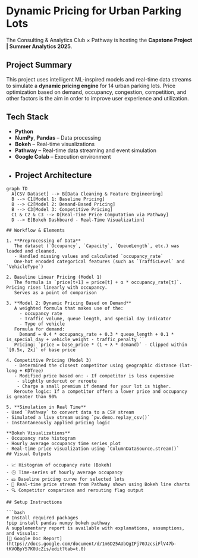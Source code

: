 # Dynamic Pricing for Urban Parking Lots
The Consulting & Analytics Club × Pathway is hosting the **Capstone Project | Summer Analytics 2025**.
## Project Summary
This project uses intelligent ML-inspired models and real-time data streams to simulate a **dynamic pricing engine** for 14 urban parking lots. Price optimization based on demand, occupancy, congestion, competition, and other factors is the aim in order to improve user experience and utilization. 
## Tech Stack
- **Python**
- **NumPy**, **Pandas** – Data processing
- **Bokeh** – Real-time visualizations
- **Pathway** – Real-time data streaming and event simulation
- **Google Colab** – Execution environment
- ## Project Architecture

```mermaid
graph TD
  A[CSV Dataset] --> B[Data Cleaning & Feature Engineering]
  B --> C1[Model 1: Baseline Pricing]
  B --> C2[Model 2: Demand-Based Pricing]
  B --> C3[Model 3: Competitive Pricing]
  C1 & C2 & C3 --> D[Real-Time Price Computation via Pathway]
  D --> E[Bokeh Dashboard - Real-Time Visualization]

## Workflow & Elements

1. **Preprocessing of Data**
   The dataset (`Occupancy`, `Capacity`, `QueueLength`, etc.) was loaded and cleaned.
   - Handled missing values and calculated `occupancy_rate`
   One-hot encoded categorical features (such as `TrafficLevel` and `VehicleType`)

2. Baseline Linear Pricing (Model 1)
   The formula is `price[t+1] = price[t] + α * occupancy_rate[t]`. Pricing rises linearly with occupancy.
   Serves as a point of comparison

3. **Model 2: Dynamic Pricing Based on Demand**
   A weighted formula that makes use of the:
     - occupancy rate
     - Traffic volume, queue length, and special day indicator
     - Type of vehicle
   Formula for demand:
     Demand = 0.4 * occupancy_rate + 0.3 * queue_length + 0.1 * is_special_day + vehicle_weight - traffic_penalty ```
   Pricing: `price = base_price * (1 + λ * demand)` - Clipped within `[0.5x, 2x]` of base price

4. Competitive Pricing (Model 3)
   - Determined the closest competitor using geographic distance (lat-long + KDTree)
   - Modified price based on: - If competitor is less expensive
    - slightly undercut or reroute
    - Charge a small premium if demand for your lot is higher.
   Reroute logic: If a competitor offers a lower price and occupancy is greater than 90%

5. **Simulation in Real Time**
- Used `Pathway` to convert data to a CSV stream
- Simulated a live stream using `pw.demo.replay_csv()`
- Instantaneously applied pricing logic

**Bokeh Visualizations** 
- Occupancy rate histogram
- Hourly average occupancy time series plot
- Real-time price visualization using `ColumnDataSource.stream()`
## Visual Outputs

- 📈 Histogram of occupancy rate (Bokeh)
- 🕒 Time-series of hourly average occupancy
- 💵 Baseline pricing curve for selected lots
- 🔁 Real-time price stream from Pathway shown using Bokeh line charts
- 🔍 Competitor comparison and rerouting flag output

## Setup Instructions

```bash
# Install required packages
!pip install pandas numpy bokeh pathway
A supplementary report is available with explanations, assumptions, and visuals:  
[📝 Google Doc Report](https://docs.google.com/document/d/1m6D25AUbQgIFj70JzcsiFlV47b-tKVOBpY57K0UcZis/edit?tab=t.0)

